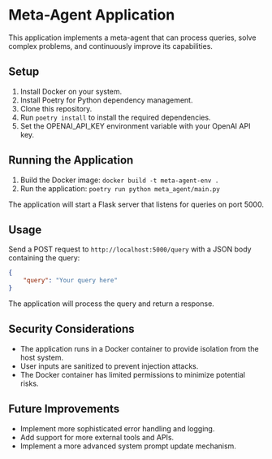 # Meta-Agent Application

This application implements a meta-agent that can process queries, solve complex problems, and continuously improve its capabilities.

## Setup

1. Install Docker on your system.
2. Install Poetry for Python dependency management.
3. Clone this repository.
4. Run `poetry install` to install the required dependencies.
5. Set the OPENAI_API_KEY environment variable with your OpenAI API key.

## Running the Application

1. Build the Docker image: `docker build -t meta-agent-env .`
2. Run the application: `poetry run python meta_agent/main.py`

The application will start a Flask server that listens for queries on port 5000.

## Usage

Send a POST request to `http://localhost:5000/query` with a JSON body containing the query:

```json
{
    "query": "Your query here"
}
```

The application will process the query and return a response.

## Security Considerations

- The application runs in a Docker container to provide isolation from the host system.
- User inputs are sanitized to prevent injection attacks.
- The Docker container has limited permissions to minimize potential risks.

## Future Improvements

- Implement more sophisticated error handling and logging.
- Add support for more external tools and APIs.
- Implement a more advanced system prompt update mechanism.
